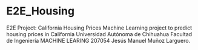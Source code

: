 # E2E_Housing
E2E Project: California Housing Prices Machine Learning project to predict housing prices in California 
Universidad Autónoma de Chihuahua 
Facultad de Ingeniería 
MACHINE LEARING 
207054 Jesús Manuel Muñoz Larguero.
